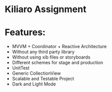 # Kiliaro Assignment

# Features:

* MVVM + Coordinator + Reactive Architecture
* Without any third party library
* Without using xib files or storyboards
* Different schemes for stage and production
* UnitTest
* Generic CollectionView
* Scalable and Testable Project
* Dark and Light Mode
